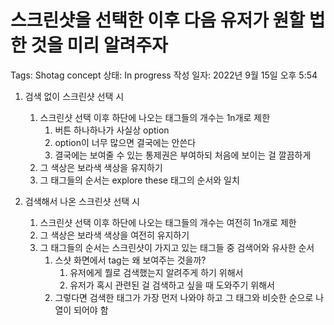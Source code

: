 # 스크린샷을 선택한 이후 다음 유저가 원할 법한 것을 미리 알려주자

Tags: Shotag concept
상태: In progress
작성 일자: 2022년 9월 15일 오후 5:54

1. 검색 없이 스크린샷 선택 시
    1. 스크린샷 선택 이후 하단에 나오는 태그들의 개수는 1n개로 제한
        1. 버튼 하나하나가 사실상 option
        2. option이 너무 많으면 결국에는 안쓴다
        3. 결국에는 보여줄 수 있는 통제권은 부여하되 처음에 보이는 걸 깔끔하게
    2. 그 색상은 보라색 색상을 유지하기
    3. 그 태그들의 순서는 explore these 태그의 순서와 일치
    
2. 검색해서 나온 스크린샷 선택 시
    1. 스크린샷 선택 이후 하단에 나오는 태그들의 개수는 여전히 1n개로 제한
    2. 그 색상은 보라색 색상을 여전히 유지하기
    3. 그 태그들의 순서는 스크린샷이 가지고 있는 태그들 중 검색어와 유사한 순서
        1. 스샷 화면에서 tag는 왜 보여주는 것을까?
            1. 유저에게 뭘로 검색했는지 알려주게 하기 위해서
            2. 유저가 혹시 관련된 걸 검색하고 싶을 때 도와주기 위해서
        2. 그렇다면 검색한 태그가 가장 먼저 나와야 하고 그 태그와 비슷한 순으로 나열이 되어야 함